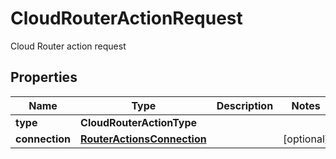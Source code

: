 

# CloudRouterActionRequest

Cloud Router action request

## Properties

| Name | Type | Description | Notes |
|------------ | ------------- | ------------- | -------------|
|**type** | **CloudRouterActionType** |  |  |
|**connection** | [**RouterActionsConnection**](RouterActionsConnection.md) |  |  [optional] |



